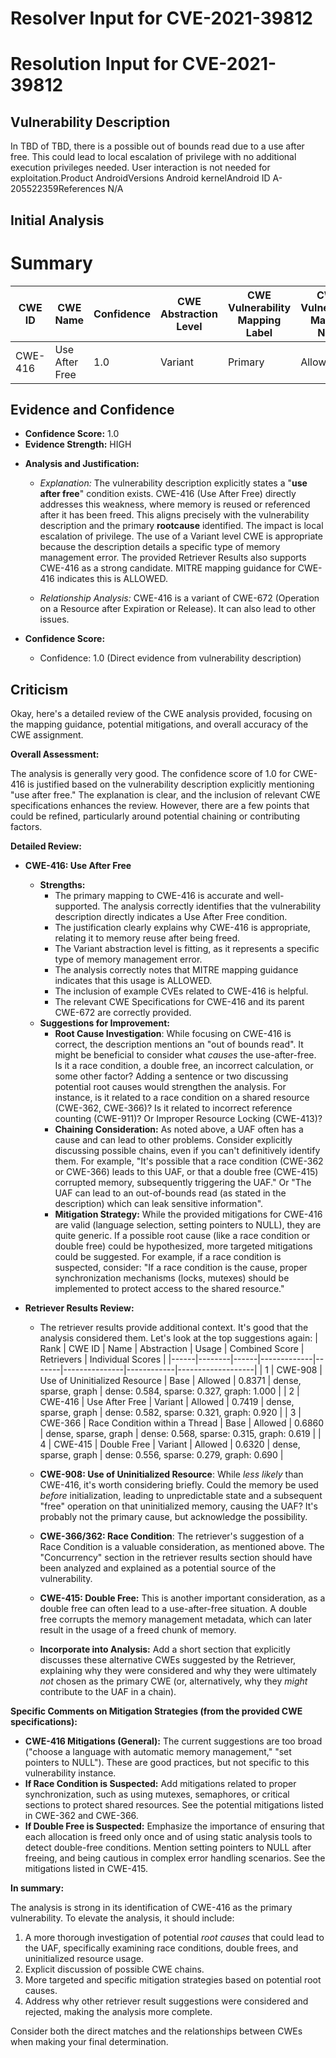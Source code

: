 # Resolver Input for CVE-2021-39812

# Resolution Input for CVE-2021-39812

## Vulnerability Description
In TBD of TBD, there is a possible out of bounds read due to a use after free. This could lead to local escalation of privilege with no additional execution privileges needed. User interaction is not needed for exploitation.Product AndroidVersions Android kernelAndroid ID A-205522359References N/A

## Initial Analysis
# Summary
| CWE ID | CWE Name | Confidence | CWE Abstraction Level | CWE Vulnerability Mapping Label | CWE-Vulnerability Mapping Notes |
|---|---|---|---|---|---|
| CWE-416 | Use After Free | 1.0 | Variant | Primary | Allowed |

## Evidence and Confidence

*   **Confidence Score:** 1.0
*   **Evidence Strength:** HIGH

- **Analysis and Justification:**  
  - *Explanation:* The vulnerability description explicitly states a "**use after free**" condition exists. CWE-416 (Use After Free) directly addresses this weakness, where memory is reused or referenced after it has been freed. This aligns precisely with the vulnerability description and the primary **rootcause** identified. The impact is local escalation of privilege. The use of a Variant level CWE is appropriate because the description details a specific type of memory management error. The provided Retriever Results also supports CWE-416 as a strong candidate. MITRE mapping guidance for CWE-416 indicates this is ALLOWED.
  
  - *Relationship Analysis:* CWE-416 is a variant of CWE-672 (Operation on a Resource after Expiration or Release). It can also lead to other issues.

- **Confidence Score:**  
  - Confidence: 1.0 (Direct evidence from vulnerability description)

## Criticism
Okay, here's a detailed review of the CWE analysis provided, focusing on the mapping guidance, potential mitigations, and overall accuracy of the CWE assignment.

**Overall Assessment:**

The analysis is generally very good. The confidence score of 1.0 for CWE-416 is justified based on the vulnerability description explicitly mentioning "use after free." The explanation is clear, and the inclusion of relevant CWE specifications enhances the review. However, there are a few points that could be refined, particularly around potential chaining or contributing factors.

**Detailed Review:**

*   **CWE-416: Use After Free**

    *   **Strengths:**
        *   The primary mapping to CWE-416 is accurate and well-supported. The analysis correctly identifies that the vulnerability description directly indicates a Use After Free condition.
        *   The justification clearly explains why CWE-416 is appropriate, relating it to memory reuse after being freed.
        *   The Variant abstraction level is fitting, as it represents a specific type of memory management error.
        *   The analysis correctly notes that MITRE mapping guidance indicates that this usage is ALLOWED.
        *   The inclusion of example CVEs related to CWE-416 is helpful.
        *   The relevant CWE Specifications for CWE-416 and its parent CWE-672 are correctly provided.
    *   **Suggestions for Improvement:**
        *   **Root Cause Investigation**: While focusing on CWE-416 is correct, the description mentions an "out of bounds read". It might be beneficial to consider what *causes* the use-after-free. Is it a race condition, a double free, an incorrect calculation, or some other factor?  Adding a sentence or two discussing potential root causes would strengthen the analysis. For instance, is it related to a race condition on a shared resource (CWE-362, CWE-366)? Is it related to incorrect reference counting (CWE-911)? Or Improper Resource Locking (CWE-413)?
        *   **Chaining Consideration:**  As noted above, a UAF often has a cause and can lead to other problems.  Consider explicitly discussing possible chains, even if you can't definitively identify them.  For example, "It's possible that a race condition (CWE-362 or CWE-366) leads to this UAF, or that a double free (CWE-415) corrupted memory, subsequently triggering the UAF."  Or "The UAF can lead to an out-of-bounds read (as stated in the description) which can leak sensitive information".
        *   **Mitigation Strategy:** While the provided mitigations for CWE-416 are valid (language selection, setting pointers to NULL), they are quite generic.  If a possible root cause (like a race condition or double free) could be hypothesized, more targeted mitigations could be suggested. For example, if a race condition is suspected, consider: "If a race condition is the cause, proper synchronization mechanisms (locks, mutexes) should be implemented to protect access to the shared resource."

*   **Retriever Results Review:**

    *   The retriever results provide additional context.  It's good that the analysis considered them. Let's look at the top suggestions again:
        | Rank | CWE ID | Name | Abstraction | Usage | Combined Score | Retrievers | Individual Scores |
        |------|--------|------|-------------|-------|---------------|------------|-------------------|
        | 1 | CWE-908 | Use of Uninitialized Resource | Base | Allowed | 0.8371 | dense, sparse, graph | dense: 0.584, sparse: 0.327, graph: 1.000 |
        | 2 | CWE-416 | Use After Free | Variant | Allowed | 0.7419 | dense, sparse, graph | dense: 0.582, sparse: 0.321, graph: 0.920 |
        | 3 | CWE-366 | Race Condition within a Thread | Base | Allowed | 0.6860 | dense, sparse, graph | dense: 0.568, sparse: 0.315, graph: 0.619 |
        | 4 | CWE-415 | Double Free | Variant | Allowed | 0.6320 | dense, sparse, graph | dense: 0.556, sparse: 0.279, graph: 0.690 |

    *   **CWE-908: Use of Uninitialized Resource**:  While *less likely* than CWE-416, it's worth considering briefly.  Could the memory be used *before* initialization, leading to unpredictable state and a subsequent "free" operation on that uninitialized memory, causing the UAF?  It's probably not the primary cause, but acknowledge the possibility.
    *   **CWE-366/362: Race Condition**: The retriever's suggestion of a Race Condition is a valuable consideration, as mentioned above. The "Concurrency" section in the retriever results section should have been analyzed and explained as a potential source of the vulnerability.
    *   **CWE-415: Double Free:** This is another important consideration, as a double free can often lead to a use-after-free situation. A double free corrupts the memory management metadata, which can later result in the usage of a freed chunk of memory.
    *   **Incorporate into Analysis:**  Add a short section that explicitly discusses these alternative CWEs suggested by the Retriever, explaining why they were considered and why they were ultimately *not* chosen as the primary CWE (or, alternatively, why they *might* contribute to the UAF in a chain).

**Specific Comments on Mitigation Strategies (from the provided CWE specifications):**

*   **CWE-416 Mitigations (General):** The current suggestions are too broad ("choose a language with automatic memory management," "set pointers to NULL").  These are good practices, but not specific to this vulnerability instance.
*   **If Race Condition is Suspected:** Add mitigations related to proper synchronization, such as using mutexes, semaphores, or critical sections to protect shared resources. See the potential mitigations listed in CWE-362 and CWE-366.
*   **If Double Free is Suspected:**  Emphasize the importance of ensuring that each allocation is freed only once and of using static analysis tools to detect double-free conditions. Mention setting pointers to NULL after freeing, and being cautious in complex error handling scenarios. See the mitigations listed in CWE-415.

**In summary:**

The analysis is strong in its identification of CWE-416 as the primary vulnerability. To elevate the analysis, it should include:

1.  A more thorough investigation of potential *root causes* that could lead to the UAF, specifically examining race conditions, double frees, and uninitialized resource usage.
2.  Explicit discussion of possible CWE chains.
3.  More targeted and specific mitigation strategies based on potential root causes.
4.  Address why other retriever result suggestions were considered and rejected, making the analysis more complete.

Consider both the direct matches and the relationships between CWEs
when making your final determination.
        